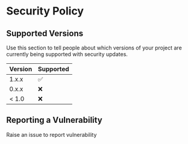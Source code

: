# Security Policy

## Supported Versions

Use this section to tell people about which versions of your project are currently being
supported with security updates.

| Version | Supported          |
| ------- | ------------------ |
| 1.x.x   | :white_check_mark: |
| 0.x.x   | :x:                |
| < 1.0   | :x:                |

## Reporting a Vulnerability

Raise an issue to report vulnerability
